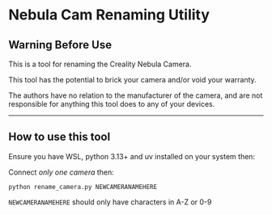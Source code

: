 # Nebula Cam Renaming Utility
## Warning Before Use
This is a tool for renaming the Creality Nebula Camera.

This tool has the potential to brick your camera and/or void your warranty.

The authors have no relation to the manufacturer of the camera, and are not responsible for anything this tool does to any of your devices.

---

## How to use this tool

Ensure you have WSL, python 3.13+ and uv installed on your system then:

Connect *only one camera* then:
```
python rename_camera.py NEWCAMERANAMEHERE
```

`NEWCAMERANAMEHERE` should only have characters in A-Z or 0-9